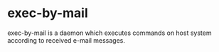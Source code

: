# exec-by-mail
exec-by-mail is a daemon which executes commands on host system according to received e-mail messages.
